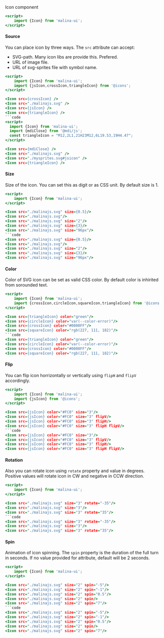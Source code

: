 Icon component

```htm
<script>
    import {Icon} from 'malina-ui';
</script>
```

#### Source

You can place icon by three ways. The `src` attribute can accept:

* SVG-path. Many icon libs are provide this. Prefered.
* URL of image file.
* URL of svg-sprites file with symbol name.

```htm example
<script>
    import {Icon} from 'malina-ui';
    import {jsIcon,crossIcon,triangleIcon} from '@icons';
</script>

<Icon src={crossIcon} />
<Icon src="./malinajs.svg" />
<Icon src={jsIcon} />
<Icon src={triangleIcon} />
```code
<script>
  import {Icon} from 'malina-ui'; 
  import {mdiClose} from '@mdi/js'; 
  const triangleIcon = "M12,2L1,21H23M12,6L19.53,19H4.47";
</script>

<Icon src={mdiClose} />
<Icon src="./malinajs.svg" />
<Icon src="./mysprites.svg#jsicon" />
<Icon src={triangleIcon} />
```

#### Size

Size of the icon. You can set this as digit or as CSS unit. By default size is 1.

```htm example
<script>
    import {Icon} from 'malina-ui';
</script>

<Icon src="./malinajs.svg" size={0.5}/>    
<Icon src="./malinajs.svg"/>    
<Icon src="./malinajs.svg" size="2"/>    
<Icon src="./malinajs.svg" size={3}/>    
<Icon src="./malinajs.svg" size="96px"/>
```code
<Icon src="./malinajs.svg" size={0.5}/>    
<Icon src="./malinajs.svg"/>    
<Icon src="./malinajs.svg" size="2"/>    
<Icon src="./malinajs.svg" size={3}/>    
<Icon src="./malinajs.svg" size="96px"/>
```

#### Color

Color of SVG icon can be set as valid CSS color. By default color is inhirited from sorounded text.

```htm example
<script>
    import {Icon} from 'malina-ui';
    import {crossIcon,circleIcon,squareIcon,triangleIcon} from '@icons';
</script>

<Icon src={triangleIcon} color="green"/>     
<Icon src={circleIcon} color="var(--color-error)"/>     
<Icon src={crossIcon} color="#0000FF"/>     
<Icon src={squareIcon} color="rgb(227, 111, 182)"/>
```code
<Icon src={triangleIcon} color="green"/>     
<Icon src={circleIcon} color="var(--color-error)"/>     
<Icon src={crossIcon} color="#0000FF"/>     
<Icon src={squareIcon} color="rgb(227, 111, 182)"/>
```

#### Flip

You can flip icon horrizontally or vertically using `flipH` and  `flipV` accordingly.

```htm example
<script>
    import {Icon} from 'malina-ui';
    import {jsIcon} from '@icons';
</script>

<Icon src={jsIcon} color="#FC0" size="3"/>       
<Icon src={jsIcon} color="#FC0" size="3" flipV/>       
<Icon src={jsIcon} color="#FC0" size="3" flipH/>       
<Icon src={jsIcon} color="#FC0" size="3" flipH flipV/>  
```code
<Icon src={jsIcon} color="#FC0" size="3"/>       
<Icon src={jsIcon} color="#FC0" size="3" flipV/>       
<Icon src={jsIcon} color="#FC0" size="3" flipH/>       
<Icon src={jsIcon} color="#FC0" size="3" flipH flipV/>    
```

#### Rotation

Also you can rotate icon using <code>rotate</code> property and value in degrees. Positive values will rotate icon in CW and negative in CCW direction.

```htm example
<script>
    import {Icon} from 'malina-ui';
</script>

<Icon src="./malinajs.svg" size="3" rotate="-35"/>       
<Icon src="./malinajs.svg" size="3"/>       
<Icon src="./malinajs.svg" size="3" rotate="35"/>  
```code
<Icon src="./malinajs.svg" size="3" rotate="-35"/>       
<Icon src="./malinajs.svg" size="3"/>       
<Icon src="./malinajs.svg" size="3" rotate="35"/>    
```

#### Spin

Animation of icon spinning. The <code>spin</code> property is the duration of the full turn in seconds. If no value provided for attribute, default will be 2 seconds.

```htm example
<script>
    import {Icon} from 'malina-ui';
</script>

<Icon src="./malinajs.svg" size="2" spin="-5"/>
<Icon src="./malinajs.svg" size="2" spin="-1"/>
<Icon src="./malinajs.svg" size="2" spin="0.5"/>
<Icon src="./malinajs.svg" size="2" spin/>
<Icon src="./malinajs.svg" size="2" spin="7"/> 
```code
<Icon src="./malinajs.svg" size="2" spin="-5"/>
<Icon src="./malinajs.svg" size="2" spin="-1"/>
<Icon src="./malinajs.svg" size="2" spin="0.5"/>
<Icon src="./malinajs.svg" size="2" spin/>
<Icon src="./malinajs.svg" size="2" spin="7"/>  
```